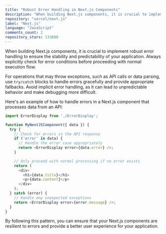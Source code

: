 ```yaml
---
title: "Robust Error Handling in Next.js Components"
description: "When building Next.js components, it is crucial to implement robust error handling to ensure the stability and predictability of your application. Always explicitly check for error conditions before proceeding with normal execution flow."
repository: "vercel/next.js"
label: "Next.js"
language: "JavaScript"
comments_count: 2
repository_stars: 133000
---
```


When building Next.js components, it is crucial to implement robust error handling to ensure the stability and predictability of your application. Always explicitly check for error conditions before proceeding with normal execution flow.

For operations that may throw exceptions, such as API calls or data parsing, use `try/catch` blocks to handle errors gracefully and provide appropriate fallbacks. Avoid implicit error handling, as it can lead to unpredictable behavior and make debugging more difficult.

Here's an example of how to handle errors in a Next.js component that processes data from an API:

```javascript
import ErrorDisplay from './ErrorDisplay';

function MyNextJSComponent({ data }) {
  try {
    // Check for errors in the API response
    if ('error' in data) {
      // Handle the error case appropriately
      return <ErrorDisplay error={data.error} />;
    }

    // Only proceed with normal processing if no error exists
    return (
      <div>
        <h1>{data.title}</h1>
        <p>{data.content}</p>
      </div>
    );
  } catch (error) {
    // Handle any unexpected exceptions
    return <ErrorDisplay error={error.message} />;
  }
}
```

By following this pattern, you can ensure that your Next.js components are resilient to errors and provide a better user experience for your application.